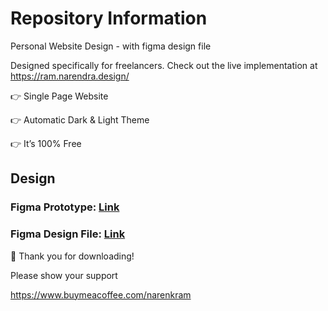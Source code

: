 # Repository Information
Personal Website Design - with figma design file

Designed specifically for freelancers. Check out the live implementation at https://ram.narendra.design/

👉 Single Page Website

👉 Automatic Dark & Light Theme

👉 It’s 100% Free

## Design

### Figma Prototype: [Link](https://www.figma.com/proto/pyQ2QKoY4zdvRSnxN1Qbha/Freelancer-Website-Design?page-id=0%3A1&node-id=4%3A8&viewport=398%2C48%2C0.22&scaling=min-zoom&starting-point-node-id=4%3A8)
### Figma Design File: [Link](https://www.figma.com/community/file/1013537793691755947/Freelancer-Website-Design-%7C-Personal-Website-Design---with-source-code)


🙏 Thank you for downloading!

Please show your support 

https://www.buymeacoffee.com/narenkram